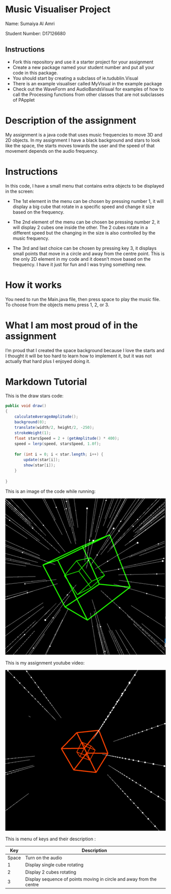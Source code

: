 # Music Visualiser Project

Name: Sumaiya Al Amri

Student Number: D17126680

## Instructions

- Fork this repository and use it a starter project for your assignment
- Create a new package named your student number and put all your code in this package.
- You should start by creating a subclass of ie.tudublin.Visual
- There is an example visualiser called MyVisual in the example package
- Check out the WaveForm and AudioBandsVisual for examples of how to call the Processing functions from other classes that are not subclasses of PApplet

# Description of the assignment

My assignment is a java code that uses music frequencies to move 3D and 2D objects. In my assignment I have a black background and stars to look like the space, the starts moves towards the user and the speed of that movement depends on the audio frequency. 

# Instructions

In this code, I have a small menu that contains extra objects to be displayed in the screen:

 - The 1st element in the menu can be chosen by pressing number 1, it will display a big cube that rotate in a specific speed and change it size based on the frequency. 

 - The 2nd element of the menu can be chosen be pressing number 2, it will display 2 cubes one inside the other. The 2 cubes rotate in a different speed but the changing in the size is also controlled by the music frequency. 

 - The 3rd and last choice can be chosen by pressing key 3, it displays small points that move in a circle and away from the centre point. This is the only 2D element in my code and it doesn’t move based on the frequency. I have it just for fun and I was trying something new.  

# How it works

You need to run the Main.java file, then press space to play the music file. 
To choose from the objects menu press 1, 2, or 3. 

# What I am most proud of in the assignment

I’m proud that I created the space background because I love the starts and I thought it will be too hard to learn how to implement it, but it was not actually that hard plus I enjoyed doing it.

# Markdown Tutorial

This is the draw stars code:

```Java
public void draw()
{
	calculateAverageAmplitude();
    background(0);
    translate(width/2, height/2, -250);
    strokeWeight(1);
    float starsSpeed = 2 + (getAmplitude() * 400);
    speed = lerp(speed, starsSpeed, 1.0f); 

    for (int i = 0; i < star.length; i++) {
    	update(star[i]);
        show(star[i]);
    }

}
```

This is an image of the code while running:

![Two Cubes Image](images/2cubes.png)


This is my assignment youtube video:

[![YouTube](images/2ndCube.png)](https://youtu.be/q1L98ofnGVI)

This is menu of keys and their description :

| Key | Description |
|-----------|-----------|
|Space | Turn on the audio |
|1 | Display single cube rotating  |
|2 | Display 2 cubes rotating |
|3 | Display sequence of points moving in circle and away from the centre |

